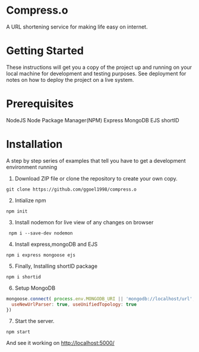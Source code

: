 # Compress.o
A URL shortening service for making life easy on internet.

# Getting Started
These instructions will get you a copy of the project up and running on your local machine for development and testing purposes. See deployment for notes on how to deploy the project on a live system.

# Prerequisites
NodeJS
Node Package Manager(NPM)
Express
MongoDB
EJS
shortID

# Installation

A step by step series of examples that tell you have to get a development environment running

1. Download ZIP file or clone the repository to create your own copy.
 
 ```
 git clone https://github.com/ggoel1998/compress.o

```
2. Intialize npm 

```
npm init
```

3. Install nodemon for live view of any changes on browser
```
 npm i --save-dev nodemon

```
4. Install express,mongoDB and EJS

```
npm i express mongoose ejs 
```
5. Finally, Installing shortID package
```
npm i shortid
```
6. Setup MongoDB

```javascript
mongoose.connect( process.env.MONGODB_URI || 'mongodb://localhost/url', { 
  useNewUrlParser: true, useUnifiedTopology: true
})
```
7. Start the server.
``` 
npm start
```
And see it working on [http://localhost:5000/](http://localhost:5000/)